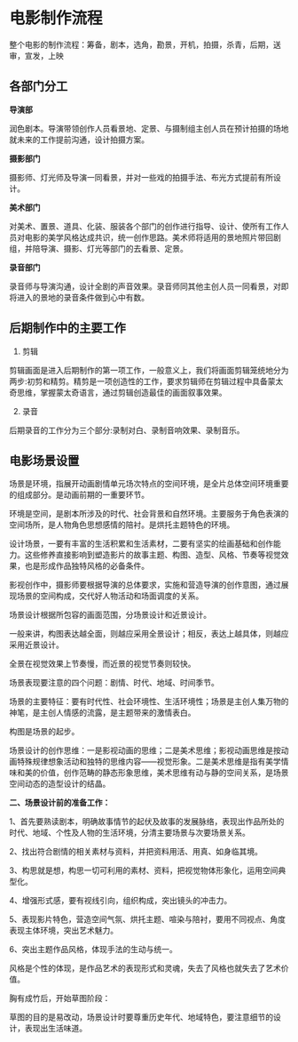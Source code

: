 # 电影制作流程

整个电影的制作流程：筹备，剧本，选角，勘景，开机，拍摄，杀青，后期，送审，宣发，上映

## 各部门分工

**导演部**

润色剧本。导演带领创作人员看景地、定景、与摄制组主创人员在预计拍摄的场地就未来的工作提前沟通，设计拍摄方案。

**摄影部门**

摄影师、灯光师及导演一同看景，并对一些戏的拍摄手法、布光方式提前有所设计。

**美术部门**

对美术、置景、道具、化装、服装各个部门的创作进行指导、设计、使所有工作人员对电影的美学风格达成共识，统一创作思路。美术师将适用的景地照片带回剧组，并陪导演、摄影、灯光等部门的去看景、定景。

**录音部门**

录音师与导演沟通，设计全剧的声音效果。录音师同其他主创人员一同看景，对即将进入的景地的录音条件做到心中有数。

## 后期制作中的主要工作

1. 剪辑

剪辑画面是进入后期制作的第一项工作，一般意义上，我们将画面剪辑笼统地分为两步:初剪和精剪。精剪是一项创造性的工作，要求剪辑师在剪辑过程中具备蒙太奇思维，掌握蒙太奇语言，通过剪辑创造最佳的画面叙事效果。

2. 录音

后期录音的工作分为三个部分:录制对白、录制音响效果、录制音乐。

## 电影场景设置

场景是环境，指展开动画剧情单元场次特点的空间环境，是全片总体空间环境重要的组成部分。是动画前期的一重要环节。

环境是空间，是剧本所涉及的时代、社会背景和自然环境。主要服务于角色表演的空间场所，是人物角色思想感情的陪衬。是烘托主题特色的环境。

设计场景，一要有丰富的生活积累和生活素材，二要有坚实的绘画基础和创作能力。这些修养直接影响到塑造影片的故事主题、构图、造型、风格、节奏等视觉效果，也是形成作品独特风格的必备条件。

影视创作中，摄影师要根据导演的总体要求，实施和营造导演的创作意图，通过展现场景的空间构成，交代好人物活动和场面调度的关系。

场景设计根据所包容的画面范围，分场景设计和近景设计。

一般来讲，构图表达越全面，则越应采用全景设计；相反，表达上越具体，则越应采用近景设计。

全景在视觉效果上节奏慢，而近景的视觉节奏则较快。

场景表现要注意的四个问题：剧情、时代、地域、时间季节。

场景的主要特征：要有时代性、社会环境性、生活环境性；场景是主创人集万物的神笔，是主创人情感的流露，是主题带来的激情表白。

构图是场景的起步。

场景设计的创作思维：一是影视动画的思维；二是美术思维；影视动画思维是按动画特殊规律想象活动和独特的思维内容——视觉形象。二是美术思维是指有美学情味和美的价值，创作范畴的静态形象思维，美术思维有动与静的空间关系，是场景空间动态的造型设计的结晶。

**二、场景设计前的准备工作：**

1、首先要熟读剧本，明确故事情节的起伏及故事的发展脉络，表现出作品所处的时代、地域、个性及人物的生活环境，分清主要场景与次要场景关系。

2、找出符合剧情的相关素材与资料，并把资料用活、用真、如身临其境。

3、构思就是想，构思一切可利用的素材、资料，把视觉物体形象化，运用空间典型化。

4、增强形式感，要有视线引向，组织构成，突出镜头的冲击力。

5、表现影片特色，营造空间气氛、烘托主题、喧染与陪衬，要用不同视点、角度表现主体环境，突出艺术魅力。

6、突出主题作品风格，体现手法的生动与统一。

风格是个性的体现，是作品艺术的表现形式和灵魂，失去了风格也就失去了艺术价值。

胸有成竹后，开始草图阶段：

草图的目的是易改动，场景设计时要尊重历史年代、地域特色，要注意细节的设计，表现出生活味道。